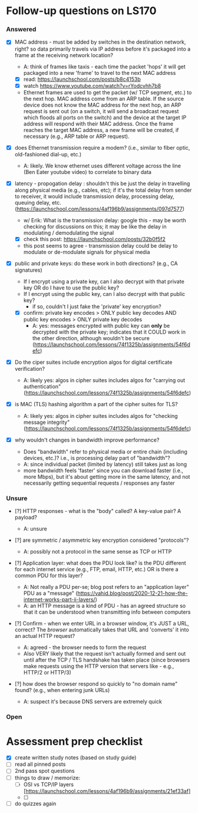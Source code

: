 # Follow-up questions on LS170

### Answered
- [X] MAC address - must be added by switches in the destination network, right?  so data primarily travels via IP address before it's packaged into a frame at the receiving network location?
  - A: think of frames like taxis - each time the packet 'hops' it will get packaged into a new 'frame' to travel to the next MAC address
  - [x] read: https://launchschool.com/posts/b8c4153b
  - [x] watch https://www.youtube.com/watch?v=rYodcvhh7b8
  - Ethernet frames are used to get the packet (w/ TCP segment, etc.) to the next hop. MAC address come from an ARP table. If the source device does not know the MAC address for the next hop, an ARP request is sent out (on a switch, it will send a broadcast request which floods all ports on the switch) and the device at the target IP address will respond with their MAC address. Once the frame reaches the target MAC address, a new frame will be created, if necessary (e.g., ARP table or ARP request).
  
- [X] does Ethernet transmission require a modem?  (i.e., similar to fiber optic, old-fashioned dial-up, etc.)
  - A: likely. We know ethernet uses different voltage across the line (Ben Eater youtube video) to correlate to binary data

- [X] latency - propogation delay : shouldn't this be just the delay in travelling along physical media (e.g., cables, etc); if it's the total delay from sender to receiver, it would include transmission delay, processing delay, queuing delay, etc. (https://launchschool.com/lessons/4af196b9/assignments/097d7577)
  - w/ Erik: What is the transmission delay:  google this - may be worth checking for discussions on this;  it may be like the delay in modulating / demodulating the signal
  - [X] check this post:  https://launchschool.com/posts/32b0f5f2
  - this post seems to agree - transmission delay could be delay to modulate or de-modulate signals for physical media

- [X] public and private keys: do these work in both directions? (e.g., CA signatures)
    - If I encrypt using a private key, can I also decrypt with that private key OR do I have to use the public key?
    - If I encrypt using the public key, can I also decrypt with that public key?
      - if so, couldn't I just fake the 'private' key encryption?
    - [X] confirm:  private key encodes > ONLY public key decodes AND public key encodes > ONLY private key decodes
      - A: yes:  messages encrypted with public key can **only** be decrypted with the private key; indicates that it COULD work in the other direction, although wouldn't be secure (https://launchschool.com/lessons/74f1325b/assignments/54f6defc)

- [X] Do the ciper suites include encryption algos for digital certificate verification?
  - A: likely yes: algos in cipher suites includes algos for "carrying out authentication" (https://launchschool.com/lessons/74f1325b/assignments/54f6defc)

- [X] is MAC (TLS) hashing algorithm a part of the cipher suites for TLS?
  - A: likely yes: algos in cipher suites includes algos for "checking message integrity" (https://launchschool.com/lessons/74f1325b/assignments/54f6defc)

- [X] why wouldn't changes in bandwidth improve performance?
  - Does "bandwidth" refer to physical media or entire chain (including devices, etc.)? i.e., is processing delay part of "bandwidth"?
  - A: since individual packet (limited by latency) still takes just as long
  - more bandwidth feels 'faster' since you can download faster (i.e., more Mbps), but it's about getting more in the same latency, and not necessarily getting sequential requests / responses any faster

### Unsure
- [?] HTTP responses - what is the "body" called?  A key-value pair?  A payload?
  - A:  unsure

- [?] are symmetric / asymmetric key encryption considered "protocols"?
  - A: possibly not a protocol in the same sense as TCP or HTTP

- [?] Application layer:  what does the PDU look like?  is the PDU different for each internet service (e.g., FTP, email, HTTP, etc.) OR is there a common PDU for this layer?
  - A:  Not really a PDU per-se;  blog post refers to an "application layer" PDU as a "message" (https://vahid.blog/post/2020-12-21-how-the-internet-works-part-ii-layers/)
  - A: an HTTP message is a kind of PDU - has an agreed structure so that it can be understood when transmitting info between computers

- [?] Confirm - when we enter URL in a browser window, it's JUST a URL, correct?  The *browser* automatically takes that URL and 'converts' it into an actual HTTP request?
  - A:  agreed - the browser needs to form the request
  - Also VERY likely that the request isn't actually formed and sent out until after the TCP / TLS handshake has taken place (since browsers make requests using the HTTP version that servers like - e.g., HTTP/2 or HTTP/3)

- [?] how does the browser respond so quickly to "no domain name" found?  (e.g., when entering junk URLs)
  - A:  suspect it's because DNS servers are extremely quick

### Open



# Assessment prep checklist
- [X] create written study notes (based on study guide)
- [ ] read all pinned posts
- [ ] 2nd pass spot questions
- [ ] things to draw / memorize:
    - [ ] OSI vs TCP/IP layers [https://launchschool.com/lessons/4af196b9/assignments/21ef33af]
    - [ ] 
- [ ] do quizzes again
